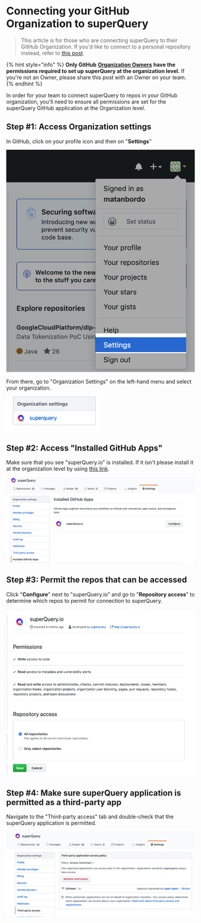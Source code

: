 # Connecting your GitHub Organization to superQuery

> This article is for those who are connecting superQuery to their GitHub Organization. If you'd like to connect to a personal repository instead, refer to [this post](connect-github.md).

{% hint style="info" %}
**Only GitHub** [**Organization Owners**](https://help.github.com/en/articles/permission-levels-for-an-organization#permission-levels-for-an-organization) **have the permissions required to set up superQuery at the organization level.** If you're not an Owner, please share this post with an Owner on your team.
{% endhint %}

In order for your team to connect superQuery to repos in your GitHub organization, you'll need to ensure all permissions are set for the superQuery GitHub application at the Organization level.

## Step #1: Access Organization settings

In GitHub, click on your profile icon and then on "**Settings**"

<!-- markdownlint-disable-next-line -->
![](<../.gitbook/assets/image (24).png>)

From there, go to "Organization Settings" on the left-hand menu and select your organization.

![You will see your own organization in place of superQuery.](<../.gitbook/assets/image (25).png>)

## Step #2: Access "Installed GitHub Apps"

Make sure that you see "superQuery.io" is installed. If it isn't please install it at the organization level by using [this link](https://github.com/apps/superQuery-io/installations/new).

<!-- markdownlint-disable-next-line -->
![](<../.gitbook/assets/image (26).png>)

## Step #3: Permit the repos that can be accessed

Click "**Configure**" next to "superQuery.io" and go to "**Repository access**" to determine which repos to permit for connection to superQuery.

<!-- markdownlint-disable-next-line -->
![](<../.gitbook/assets/image (27).png>)

## Step #4: Make sure superQuery application is permitted as a third-party app

Navigate to the "Third-party access" tab and double-check that the superQuery application is permitted.

<!-- markdownlint-disable-next-line -->
![](<../.gitbook/assets/image (28).png>)
